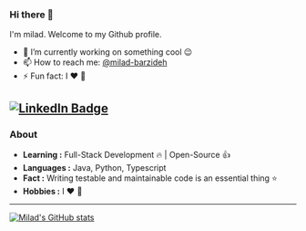 ### Hi there 👋


I'm milad. Welcome to my Github profile.

- 🔭 I’m currently working on something cool :wink:
- 📫 How to reach me: [@milad-barzideh](https://www.linkedin.com/in/milad-barzideh-b2870868/)
- ⚡ Fun fact: I :heart: 🏃

[![LinkedIn Badge](https://img.shields.io/badge/-LinkedIn-blue?style=flat-square&logo=Linkedin&logoColor=white&link=https://www.linkedin.com/in/milad-barzideh-b2870868/)](https://www.linkedin.com/in/milad-barzideh-b2870868/)
---------------------------------------------------------------------------------------------------------------------------------------------------------------------------------
### About

-  **Learning :** Full-Stack Development :fire: | Open-Source :thumbsup:
-  **Languages :** Java, Python, Typescript
-  **Fact :** Writing testable and maintainable code is an essential thing :star: 
-  **Hobbies :** I :heart: 🏃
---------------------------------------------------------------------------------------------------------------------------------------------------------------------------------

[![Milad's GitHub stats](https://github-readme-stats.vercel.app/api?username=miladbarzideh)](https://github.com/anuraghazra/github-readme-stats)
